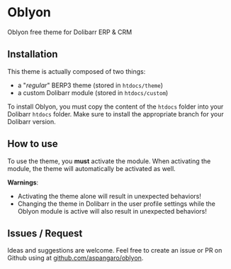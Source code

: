 # Oblyon
Oblyon free theme for Dolibarr ERP & CRM

## Installation

This theme is actually composed of two things:
* a "_regular_" BERP3 theme (stored in `htdocs/theme`)
* a custom Dolibarr module (stored in `htdocs/custom`)

To install Oblyon, you must copy the content of the `htdocs` folder into your Dolibarr `htdocs` folder.
Make sure to install the appropriate branch for your Dolibarr version.

## How to use

To use the theme, you **must** activate the module. When activating the module, the theme will automatically be activated as well.

**Warnings**:
* Activating the theme alone will result in unexpected behaviors!
* Changing the theme in Dolibarr in the user profile settings while the Oblyon module is active will also result in unexpected behaviors!

## Issues / Request

Ideas and suggestions are welcome. Feel free to create an issue or PR on Github using at [github.com/aspangaro/oblyon](https://github.com/aspangaro/oblyon).
